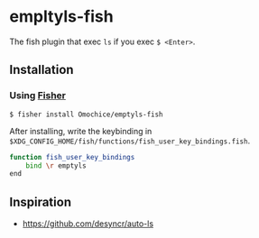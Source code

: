 # empltyls-fish

The fish plugin that exec `ls` if you exec `$ <Enter>`.

## Installation

### Using [Fisher](https://github.com/jorgebucaran/fisher)

```console
$ fisher install Omochice/emptyls-fish
```

After installing, write the keybinding in `$XDG_CONFIG_HOME/fish/functions/fish_user_key_bindings.fish`.

```bash
function fish_user_key_bindings
    bind \r emptyls
end
```

##  Inspiration
- https://github.com/desyncr/auto-ls
